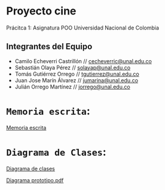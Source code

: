 # Proyecto cine
Prácitca 1: Asignatura POO Universidad Nacional de Colombia


## Integrantes del Equipo
* Camilo Echeverri Castrillón // cecheverric@unal.edu.co
* Sebastián Olaya Pérez       // solayap@unal.edu.co
* Tomás Gutiérrez Orrego      // tgutierrez@unal.edu.co
* Juan Jose Marín Álvarez     // jumarina@unal.edu.co
* Julián Orrego Martínez      // jorrego@unal.edu.co

# `Memoria escrita`:
[Memoria escrita](https://docs.google.com/document/d/11Qf4zBuOvO5GLZcEMh0-uA8zlVj0IfINa72QW3mNZdA/)

# `Diagrama de Clases`:
[Diagrama de clases](https://app.genmymodel.com/editor/edit/_tl5a8E9IEe2ck8ytUMEi6A#)


[Diagrama prototipo.pdf](https://github.com/POO2022-02-UNALMED/practica-g1-equipo-4/files/9849171/Diagrama.prototipo.pdf)
